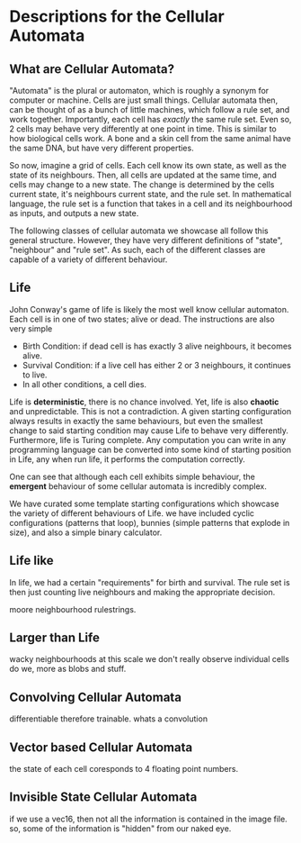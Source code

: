 # Descriptions for the Cellular Automata

## What are Cellular Automata?

"Automata" is the plural or automaton, which is roughly a synonym for computer or machine.
Cells are just small things.
Cellular automata then, can be thought of as a bunch of little machines, which follow a rule set, and work together.
Importantly, each cell has *exactly* the same rule set.
Even so, 2 cells may behave very differently at one point in time.
This is similar to how biological cells work.
A bone and a skin cell from the same animal have the same DNA, but have very different properties.

So now, imagine a grid of cells.
Each cell know its own state, as well as the state of its neighbours.
Then, all cells are updated at the same time, and cells may change to a new state.
The change is determined by the cells current state, it's neighbours current state, and the rule set.
In mathematical language, the rule set is a function that takes in a cell and its neighbourhood as inputs, and outputs a new state.

The following classes of cellular automata we showcase all follow this general structure.
However, they have very different definitions of "state", "neighbour" and "rule set".
As such, each of the different classes are capable of a variety of different behaviour.

## Life

John Conway's game of life is likely the most well know cellular automaton.
Each cell is in one of two states; alive or dead.
The instructions are also very simple

- Birth Condition: if dead cell is has exactly 3 alive neighbours, it becomes alive.
- Survival Condition: if a live cell has either 2 or 3 neighbours, it continues to live.
- In all other conditions, a cell dies.

Life is **deterministic**, there is no chance involved.
Yet, life is also **chaotic** and unpredictable.
This is not a contradiction.
A given starting configuration always results in exactly the same behaviours, but even the smallest change to said starting condition may cause Life to behave very differently.
Furthermore, life is Turing complete.
Any computation you can write in any programming language can be converted into some kind of starting position in Life, any when run life, it performs the computation correctly.

One can see that although each cell exhibits simple behaviour, the **emergent** behaviour of some cellular automata is incredibly complex.

We have curated some template starting configurations which showcase the variety of different behaviours of Life.
we have included cyclic configurations (patterns that loop), bunnies (simple patterns that explode in size), and also a simple binary calculator.

## Life like

In life, we had a certain "requirements" for birth and survival.
The rule set is then just counting live neighbours and making the appropriate decision.

moore neighbourhood
rulestrings.

## Larger than Life

wacky neighbourhoods
at this scale we don't really observe individual cells do we, more as blobs and stuff.

## Convolving Cellular Automata

differentiable therefore trainable.
whats a convolution

## Vector based Cellular Automata

the state of each cell coresponds to 4 floating point numbers.

## Invisible State Cellular Automata

if we use a vec16, then not all the information is contained in the image file.
so, some of the information is "hidden" from our naked eye.
